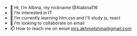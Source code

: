 - 👋 Hi, I’m Albina, my nickname @Alabina116
- 👀 I’m interested in IT
- 🌱 I’m currently learning htm,css and I'll study js, react
- 💞️ I’m looking to collaborate on email
- 📫 How to reach me on email mrs.akhmetshina@gmail.com
